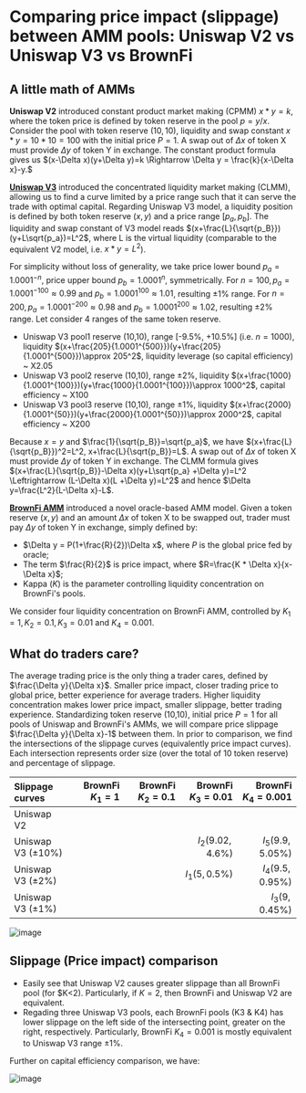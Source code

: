 # Comparing price impact (slippage) between AMM pools: Uniswap V2 vs Uniswap V3 vs BrownFi  

## A little math of AMMs
**Uniswap V2** introduced constant product market making (CPMM) $x * y=k$, where the token price is defined by token reserve in the pool $p=y/x$. Consider the pool with token reserve $(10, 10)$, liquidity and swap constant $x* y=10* 10=100$ with the initial price $P= 1$. A swap out of $\Delta x$ of token X must provide $\Delta y$ of token Y in exchange. The constant product formula gives us $(x-\Delta x)(y+\Delta y)=k \Rightarrow \Delta y = \frac{k}{x-\Delta x}-y.$ 

[**Uniswap V3**](https://uniswap.org/whitepaper-v3.pdf) introduced the concentrated liquidity market making (CLMM), allowing us to find a curve limited by a price range such that it can serve the trade with optimal capital. Regarding Uniswap V3 model, a liquidity position is defined by both token reserve $(x, y)$ and a price range $[p_a, p_b]$. The liquidity and swap constant of V3 model reads $(x+\frac{L}{\sqrt{p_B}})(y+L\sqrt{p_a})=L^2$, where L is the virtual liquidity (comparable to the equivalent V2 model, i.e. $x* y =L^2$).   

For simplicity without loss of generality, we take price lower bound $p_a = 1.0001^{-n}$, price upper bound $p_b = 1.0001^n$, symmetrically. For $n=100, p_a= 1.0001^{-100} \approx 0.99$ and $p_b=1.0001^{100} \approx 1.01$, resulting $\pm1$% range. For $n=200, p_a= 1.0001^{-200} \approx 0.98$ and $p_b = 1.0001^{200} \approx 1.02$, resulting $\pm2$% range. Let consider 4 ranges of the same token reserve.     

- Uniswap V3 pool1 reserve (10,10), range [-9.5%, +10.5%] (i.e. $n=1000$), liquidity $(x+\frac{205}{1.0001^{500}})(y+\frac{205}{1.0001^{500}})\approx 205^2$, liquidity leverage (so capital efficiency) ~ X2.05
- Uniswap V3 pool2 reserve (10,10), range $\pm2$%, liquidity $(x+\frac{1000}{1.0001^{100}})(y+\frac{1000}{1.0001^{100}})\approx 1000^2$, capital efficiency ~ X100
- Uniswap V3 pool3 reserve (10,10), range $\pm1$%, liquidity $(x+\frac{2000}{1.0001^{50}})(y+\frac{2000}{1.0001^{50}})\approx 2000^2$, capital efficiency ~ X200

Because $x=y$ and $\frac{1}{\sqrt{p_B}}=\sqrt{p_a}$, we have $(x+\frac{L}{\sqrt{p_B}})^2=L^2, x+\frac{L}{\sqrt{p_B}}=L$. A swap out of $\Delta x$ of token X must provide $\Delta y$ of token Y in exchange. The CLMM  formula gives $(x+\frac{L}{\sqrt{p_B}}-\Delta x)(y+L\sqrt{p_a} +\Delta y)=L^2 \Leftrightarrow (L-\Delta x)(L +\Delta y)=L^2$ and hence $\Delta y=\frac{L^2}{L-\Delta x}-L$.  

[**BrownFi AMM**](https://mirror.xyz/0x64f4Fbd29b0AE2C8e18E7940CF823df5CB639bBa/5lSUhDUCCSZTxznxfkClDvLkwE3wr_swFCH_mT9fXLI) introduced a novel oracle-based AMM model. Given a token reserve $(x, y)$ and an amount $\Delta x$ of token X to be swapped out, trader must pay $\Delta y$ of token Y in exchange, simply defined by:

 - $\Delta y = P(1+\frac{R}{2})\Delta x$, where $P$ is the global price fed by oracle;
 - The term $\frac{R}{2}$ is price impact, where $R=\frac{K * \Delta x}{x-\Delta x}$;
 - Kappa ($K$) is the parameter controlling liquidity concentration on BrownFi's pools.

We consider four liquidity concentration on BrownFi AMM, controlled by $K_1=1, K_2=0.1, K_3=0.01$ and $K_4=0.001$. 

## What do traders care? 
The average trading price is the only thing a trader cares, defined by $\frac{\Delta y}{\Delta x}$. Smaller price impact, closer trading price to global price, better experience for average traders. Higher liquidity concentration makes lower price impact, smaller slippage, better trading experience. Standardizing token reserve (10,10), initial price $P=1$ for all pools of Uniswap and BrownFi's AMMs, we will compare price slippage $\frac{\Delta y}{\Delta x}-1$ between them. In prior to comparison, we find the intersections of the slippage curves (equivalently price impact curves). Each intersection represents order size (over the total of 10 token reserve) and percentage of slippage. 

| Slippage curves               | BrownFi $K_1=1$ | BrownFi $K_2=0.1$ | BrownFi $K_3=0.01$  | BrownFi $K_4=0.001$ |
| :----------------             | ------:         | ----:            | ----:             |----:     |
| Uniswap V2                    |                 |                  |                   |  |
| Uniswap V3 ($\pm10$%)         |                 |                  |$I_2(9.02, 4.6$%)  | $I_5(9.9, 5.05$%)  |
| Uniswap V3 ($\pm2$%)          |                 |                  | $I_1(5, 0.5$%)   | $I_4(9.5, 0.95$%)  |
| Uniswap V3 ($\pm1$%)          |                 |                  |                   |$I_3(9, 0.45$%)  |

![image](https://github.com/user-attachments/assets/c030d4bc-d486-430b-be11-b424a96bc544)

## Slippage (Price impact) comparison
- Easily see that Uniswap V2 causes greater slippage than all BrownFi pool (for $K<2). Particularly, if $K=2$, then BrownFi and Uniswap V2 are equivalent.
- Regading three Uniswap V3 pools, each BrownFi pools (K3 & K4) has lower slippage on the left side of the intersecting point, greater on the right, respectively. Particularly, BrownFi $K_4=0.001$ is mostly equivalent to Uniswap V3 range $\pm1$%.

Further on capital efficiency comparison, we have:

![image](https://github.com/user-attachments/assets/e2e4f23f-1449-4202-9c8e-a8cf4e8d511e)
